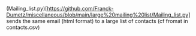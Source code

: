 (Mailing_list.py)[https://github.com/Franck-Dumetz/miscellaneous/blob/main/large%20mailing%20list/Mailing_list.py] sends the same email (html format) to a large list of contacts (cf fromat in contacts.csv)
